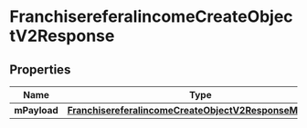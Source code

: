 
# FranchisereferalincomeCreateObjectV2Response

## Properties
| Name | Type | Description | Notes |
| ------------ | ------------- | ------------- | ------------- |
| **mPayload** | [**FranchisereferalincomeCreateObjectV2ResponseMPayload**](FranchisereferalincomeCreateObjectV2ResponseMPayload.md) |  |  |



